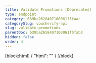 ```yaml
---
title: Validate Promotions [Deprecated]
type: endpoint
category: 639ba2628407100061f5faac
categorySlug: voucherify-api
slug: validate-promotions
parentDoc: 639ba2658407100061f5fab3
hidden: false
order: 4
---
```

[block:html]
{
  "html": "<style>\n[title=\"Toggle library\"] { \n  display: none; }\n.LanguagePicker-divider { \n  display: none; }\n.Playground-section3VTXuaYZivJK > .APISectionHeader3LN_-QIR0m7x {\n  display: none; }\n.LanguagePicker-languages1qVVo_v6AlP9 {\n  display: none; }\n</style>"
}
[/block]

